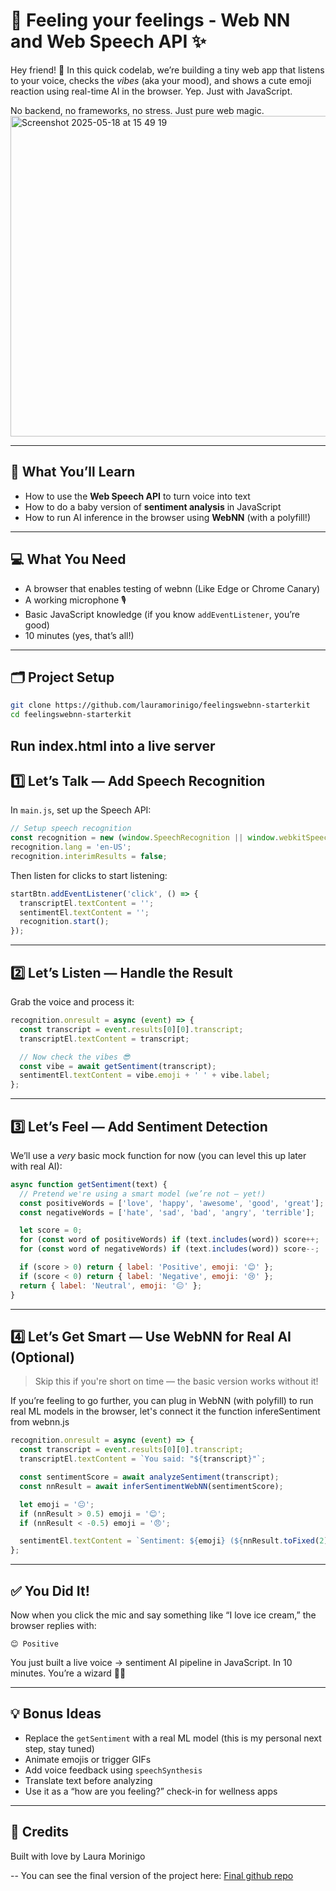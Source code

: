 # 🎤 Feeling your feelings - Web NN and Web Speech API ✨

Hey friend! 👋 In this quick codelab, we’re building a tiny web app that listens to your voice, checks the *vibes* (aka your mood), and shows a cute emoji reaction using real-time AI in the browser. Yep. Just with JavaScript.

No backend, no frameworks, no stress. Just pure web magic. 
<img width="513" alt="Screenshot 2025-05-18 at 15 49 19" src="https://github.com/user-attachments/assets/bcad9160-2511-4827-8016-5758ad9868a3" />

---

## 🧠 What You’ll Learn

- How to use the **Web Speech API** to turn voice into text  
- How to do a baby version of **sentiment analysis** in JavaScript  
- How to run AI inference in the browser using **WebNN** (with a polyfill!)  


---

## 💻 What You Need

- A browser that enables testing of webnn (Like Edge or Chrome Canary)
- A working microphone 🎙️  
- Basic JavaScript knowledge (if you know `addEventListener`, you’re good)  
- 10 minutes (yes, that’s all!)

---

## 🗂️ Project Setup

```bash
git clone https://github.com/lauramorinigo/feelingswebnn-starterkit
cd feelingswebnn-starterkit
```

Run index.html into a live server
---

## 1️⃣ Let’s Talk — Add Speech Recognition

In `main.js`, set up the Speech API:

```js
// Setup speech recognition
const recognition = new (window.SpeechRecognition || window.webkitSpeechRecognition)();
recognition.lang = 'en-US';
recognition.interimResults = false;
```

Then listen for clicks to start listening:

```js
startBtn.addEventListener('click', () => {
  transcriptEl.textContent = '';
  sentimentEl.textContent = '';
  recognition.start();
});
```

---

## 2️⃣ Let’s Listen — Handle the Result

Grab the voice and process it:

```js
recognition.onresult = async (event) => {
  const transcript = event.results[0][0].transcript;
  transcriptEl.textContent = transcript;

  // Now check the vibes 😎
  const vibe = await getSentiment(transcript);
  sentimentEl.textContent = vibe.emoji + ' ' + vibe.label;
};
```

---

## 3️⃣ Let’s Feel — Add Sentiment Detection

We’ll use a *very* basic mock function for now (you can level this up later with real AI):

```js
async function getSentiment(text) {
  // Pretend we're using a smart model (we’re not — yet!)
  const positiveWords = ['love', 'happy', 'awesome', 'good', 'great'];
  const negativeWords = ['hate', 'sad', 'bad', 'angry', 'terrible'];

  let score = 0;
  for (const word of positiveWords) if (text.includes(word)) score++;
  for (const word of negativeWords) if (text.includes(word)) score--;

  if (score > 0) return { label: 'Positive', emoji: '😊' };
  if (score < 0) return { label: 'Negative', emoji: '😢' };
  return { label: 'Neutral', emoji: '😐' };
}
```

---

## 4️⃣ Let’s Get Smart — Use WebNN for Real AI (Optional)

> Skip this if you're short on time — the basic version works without it!

If you’re feeling to go further, you can plug in WebNN (with polyfill) to run real ML models in the browser, let's connect it the function 
infereSentiment from webnn.js

```js
recognition.onresult = async (event) => {
  const transcript = event.results[0][0].transcript;
  transcriptEl.textContent = `You said: "${transcript}"`;

  const sentimentScore = await analyzeSentiment(transcript);
  const nnResult = await inferSentimentWebNN(sentimentScore);

  let emoji = '😐';
  if (nnResult > 0.5) emoji = '😊';
  if (nnResult < -0.5) emoji = '😠';

  sentimentEl.textContent = `Sentiment: ${emoji} (${nnResult.toFixed(2)})`;
};
```
---


## ✅ You Did It!

Now when you click the mic and say something like “I love ice cream,” the browser replies with:

```
😊 Positive
```

You just built a live voice → sentiment AI pipeline in JavaScript. In 10 minutes. You’re a wizard 🧙‍♀️

---

## 💡 Bonus Ideas

- Replace the `getSentiment` with a real ML model  (this is my personal next step, stay tuned)
- Animate emojis or trigger GIFs  
- Add voice feedback using `speechSynthesis`  
- Translate text before analyzing  
- Use it as a “how are you feeling?” check-in for wellness apps  

---

## 🧠 Credits

Built with love by Laura Morinigo

-- You can see the final version of the project here:
[Final github repo](https://github.com/lauramorinigo/feelingwebnn)
